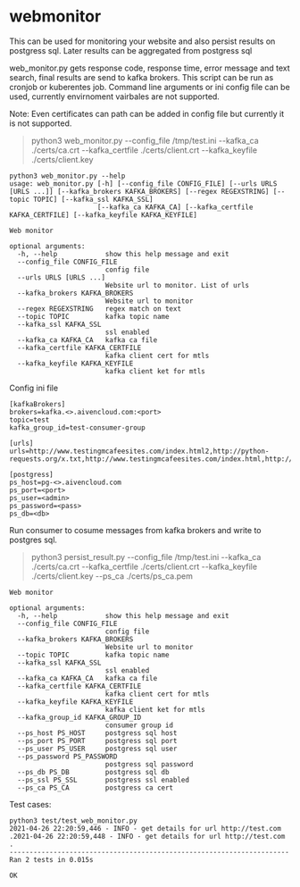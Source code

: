 # webmonitor

This can be used for monitoring your website and also persist results on postgress sql. Later results can be aggregated from postgress sql

web_monitor.py gets response code, response time, error message and text search, final results are send to kafka brokers. This script can be run as cronjob or kuberentes job. Command line arguments or ini config file can be used, currently envirnoment vairbales are not supported.

Note: Even certificates can path can be added in config file but currently it is not supported.

> python3 web_monitor.py  --config_file  /tmp/test.ini  --kafka_ca ./certs/ca.crt --kafka_certfile ./certs/client.crt --kafka_keyfile ./certs/client.key
```
python3 web_monitor.py --help
usage: web_monitor.py [-h] [--config_file CONFIG_FILE] [--urls URLS [URLS ...]] [--kafka_brokers KAFKA_BROKERS] [--regex REGEXSTRING] [--topic TOPIC] [--kafka_ssl KAFKA_SSL]
                      [--kafka_ca KAFKA_CA] [--kafka_certfile KAFKA_CERTFILE] [--kafka_keyfile KAFKA_KEYFILE]

Web monitor

optional arguments:
  -h, --help            show this help message and exit
  --config_file CONFIG_FILE
                        config file
  --urls URLS [URLS ...]
                        Website url to monitor. List of urls
  --kafka_brokers KAFKA_BROKERS
                        Website url to monitor
  --regex REGEXSTRING   regex match on text
  --topic TOPIC         kafka topic name
  --kafka_ssl KAFKA_SSL
                        ssl enabled
  --kafka_ca KAFKA_CA   kafka ca file
  --kafka_certfile KAFKA_CERTFILE
                        kafka client cert for mtls
  --kafka_keyfile KAFKA_KEYFILE
                        kafka client ket for mtls
```

Config ini file
```
[kafkaBrokers]
brokers=kafka.<>.aivencloud.com:<port>
topic=test
kafka_group_id=test-consumer-group

[urls]
urls=http://www.testingmcafeesites.com/index.html2,http://python-requests.org/x.txt,http://www.testingmcafeesites.com/index.html,http://www.testingmcafeesites.com/index.html,http://testnoavailable.com

[postgress]
ps_host=pg-<>.aivencloud.com
ps_port=<port>
ps_user=<admin>
ps_password=<pass>
ps_db=<db>
```

Run consumer to cosume messages from kafka brokers and write to postgres sql.
> python3 persist_result.py  --config_file  /tmp/test.ini  --kafka_ca ./certs/ca.crt --kafka_certfile ./certs/client.crt --kafka_keyfile ./certs/client.key --ps_ca ./certs/ps_ca.pem
```
Web monitor

optional arguments:
  -h, --help            show this help message and exit
  --config_file CONFIG_FILE
                        config file
  --kafka_brokers KAFKA_BROKERS
                        Website url to monitor
  --topic TOPIC         kafka topic name
  --kafka_ssl KAFKA_SSL
                        ssl enabled
  --kafka_ca KAFKA_CA   kafka ca file
  --kafka_certfile KAFKA_CERTFILE
                        kafka client cert for mtls
  --kafka_keyfile KAFKA_KEYFILE
                        kafka client ket for mtls
  --kafka_group_id KAFKA_GROUP_ID
                        consumer group id
  --ps_host PS_HOST     postgress sql host
  --ps_port PS_PORT     postgress sql port
  --ps_user PS_USER     postgress sql user
  --ps_password PS_PASSWORD
                        postgress sql password
  --ps_db PS_DB         postgress sql db
  --ps_ssl PS_SSL       postgress ssl enabled
  --ps_ca PS_CA         postgress ca cert
```

Test cases:
```
python3 test/test_web_monitor.py 
2021-04-26 22:20:59,446 - INFO - get details for url http://test.com
.2021-04-26 22:20:59,448 - INFO - get details for url http://test.com
.
----------------------------------------------------------------------
Ran 2 tests in 0.015s

OK
```
